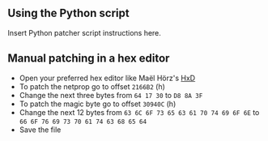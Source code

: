 ## Using the Python script

Insert Python patcher script instructions here.

## Manual patching in a hex editor

* Open your preferred hex editor like Maël Hörz's [HxD](https://mh-nexus.de/en/hxd/)
* To patch the netprop go to offset `2166B2` (h)
* Change the next three bytes from `64 17 30` to `D8 8A 3F`
* To patch the magic byte go to offset `30940C` (h)
* Change the next 12 bytes from `63 6C 6F 73 65 63 61 70 74 69 6F 6E` to `66 6F 76 69 73 70 61 74 63 68 65 64`
* Save the file
